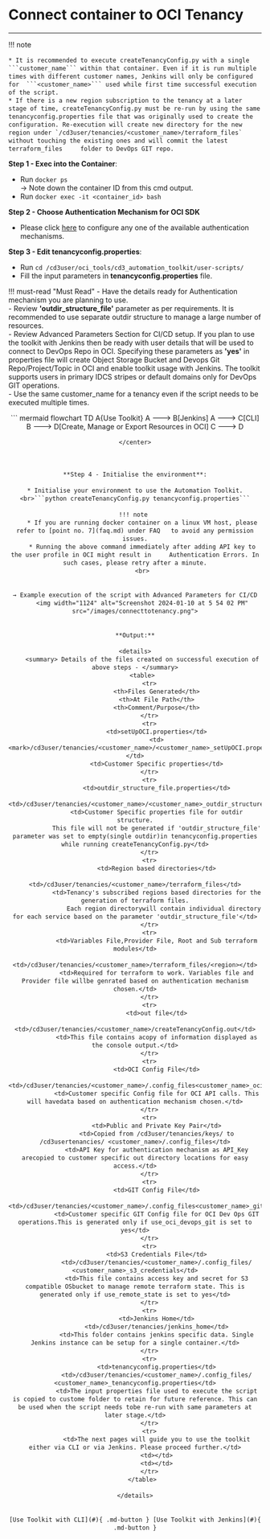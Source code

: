 # **Connect container to OCI Tenancy**
---

!!! note 

    * It is recommended to execute createTenancyConfig.py with a single ```customer_name``` within that container. Even if it is run multiple times with different customer names, Jenkins will only be configured for  ```<customer_name>``` used while first time successful execution of the script.
    * If there is a new region subscription to the tenancy at a later stage of time, createTenancyConfig.py must be re-run by using the same tenancyconfig.properties file that was originally used to create the   configuration. Re-execution will create new directory for the new region under `/cd3user/tenancies/<customer_name>/terraform_files` without touching the existing ones and will commit the latest terraform_files     folder to DevOps GIT repo.

**Step 1 - Exec into the Container**:

* Run  ```docker ps```<br>
→ Note down the container ID from this cmd output.<br>
* Run  ```docker exec -it <container_id> bash```

**Step 2 - Choose Authentication Mechanism for OCI SDK**</a>

* Please click [here](auth-mechanisms.md) to configure any one of the available authentication mechanisms.
  
**Step 3 - Edit tenancyconfig.properties**:

* Run ```cd /cd3user/oci_tools/cd3_automation_toolkit/user-scripts/```
* Fill the input parameters in **tenancyconfig.properties** file.

!!! must-read "Must Read"
    - Have the details ready for Authentication mechanism you are planning to use.<br>
    - Review **'outdir_structure_file'** parameter as per requirements. It is recommended to use separate outdir structure to manage a large number of resources. <br>
    - Review Advanced Parameters Section for CI/CD setup. If you plan to use the toolkit with Jenkins then be ready with user details that will be used to connect to DevOps Repo in OCI.              Specifying these parameters as **'yes'** in properties file will create Object Storage Bucket and Devops Git Repo/Project/Topic in OCI and enable toolkit usage with Jenkins. The toolkit supports users in primary IDCS stripes or default domains only for DevOps GIT operations.<br>
    - Use the same customer_name for a tenancy even if the script needs to be executed multiple times.<br>

<center>
``` mermaid
flowchart TD
    A{Use Toolkit}
    A ---> B[Jenkins]
    A ---> C[CLI]
    B ---> D[Create, Manage or Export Resources in OCI]
    C ---> D

    
```
</center>


 
**Step 4 - Initialise the environment**:

* Initialise your environment to use the Automation Toolkit.
<br>```python createTenancyConfig.py tenancyconfig.properties```

!!! note 
    * If you are running docker container on a linux VM host, please refer to [point no. 7](faq.md) under FAQ   to avoid any permission issues.
    * Running the above command immediately after adding API key to the user profile in OCI might result in     Authentication Errors. In such cases, please retry after a minute.
    <br>


→ Example execution of the script with Advanced Parameters for CI/CD
    <img width="1124" alt="Screenshot 2024-01-10 at 5 54 02 PM" src="/images/connecttotenancy.png">


**Output:**

<details>
    <summary> Details of the files created on successful execution of above steps - </summary>
    <table>
        <tr>
            <th>Files Generated</th>
            <th>At File Path</th>
            <th>Comment/Purpose</th>
        </tr>
        <tr>
            <td>setUpOCI.properties</td>
            <td><mark>/cd3user/tenancies/<customer_name>/<customer_name>_setUpOCI.properties</mark></td>
            <td>Customer Specific properties</td>
        </tr>
        <tr>
            <td>outdir_structure_file.properties</td>
            <td>/cd3user/tenancies/<customer_name>/<customer_name>_outdir_structure_file</td>
            <td>Customer Specific properties file for outdir structure.
            This file will not be generated if 'outdir_structure_file' parameter was set to empty(single outdir)in tenancyconfig.properties while running createTenancyConfig.py</td>
        </tr>
        <tr>
            <td>Region based directories</td>
            <td>/cd3user/tenancies/<customer_name>/terraform_files</td>
            <td>Tenancy's subscribed regions based directories for the generation of terraform files.
                Each region directorywill contain individual directory for each service based on the parameter 'outdir_structure_file'</td>
        </tr>
        <tr>
            <td>Variables File,Provider File, Root and Sub terraform modules</td>
            <td>/cd3user/tenancies/<customer_name>/terraform_files/<region></td>
            <td>Required for terraform to work. Variables file and Provider file willbe genrated based on authentication mechanism chosen.</td>
        </tr>
        <tr>
            <td>out file</td>
            <td>/cd3user/tenancies/<customer_name>/createTenancyConfig.out</td>
            <td>This file contains acopy of information displayed as the console output.</td>
        </tr>
        <tr>
            <td>OCI Config File</td>
            <td>/cd3user/tenancies/<customer_name>/.config_files<customer_name>_oci_config</td>
            <td>Customer specific Config file for OCI API calls. This will havedata based on authentication mechanism chosen.</td>
        </tr>
        <tr>
            <td>Public and Private Key Pair</td>
            <td>Copied from /cd3user/tenancies/keys/ to /cd3usertenancies/ <customer_name>/.config_files</td>
            <td>API Key for authentication mechanism as API_Key arecopied to customer specific out directory locations for easy access.</td>
        </tr>
        <tr>
            <td>GIT Config File</td>
            <td>/cd3user/tenancies/<customer_name>/.config_files<customer_name>_git_config</td>
            <td>Customer specific GIT Config file for OCI Dev Ops GIT operations.This is generated only if use_oci_devops_git is set to yes</td>
        </tr>
        <tr>
            <td>S3 Credentials File</td>
            <td>/cd3user/tenancies/<customer_name>/.config_files/ <customer_name>_s3_credentials</td>
            <td>This file contains access key and secret for S3 compatible OSbucket to manage remote terraform state. This is generated only if use_remote_state is set to yes</td>
        </tr>
        <tr>
            <td>Jenkins Home</td>
            <td>/cd3user/tenancies/jenkins_home</td>
            <td>This folder contains jenkins specific data. Single Jenkins instance can be setup for a single container.</td>
        </tr>
        <tr>
            <td>tenancyconfig.properties</td>
            <td>/cd3user/tenancies/<customer_name>/.config_files/ <customer_name>_tenancyconfig.properties</td>
            <td>The input properties file used to execute the script is copied to custome folder to retain for future reference. This can be used when the script needs tobe re-run with same parameters at later stage.</td>
        </tr>
        <tr>
            <td>The next pages will guide you to use the toolkit either via CLI or via Jenkins. Please proceed further.</td>
            <td></td>
            <td></td>
        </tr>
    </table>

</details>


[Use Toolkit with CLI](#){ .md-button } [Use Toolkit with Jenkins](#){ .md-button }
